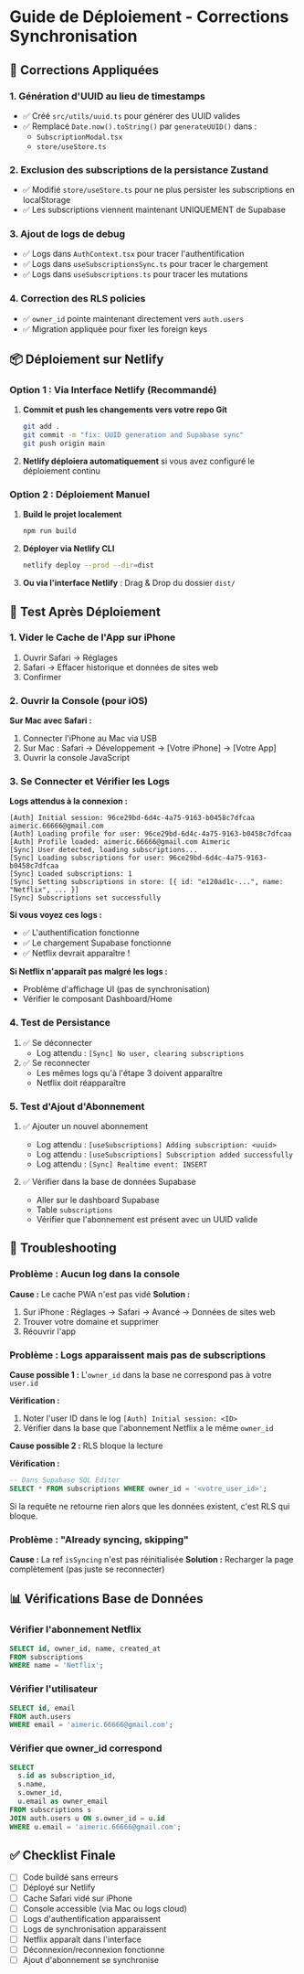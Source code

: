 # Guide de Déploiement - Corrections Synchronisation

## 🔧 Corrections Appliquées

### 1. **Génération d'UUID au lieu de timestamps**
- ✅ Créé `src/utils/uuid.ts` pour générer des UUID valides
- ✅ Remplacé `Date.now().toString()` par `generateUUID()` dans :
  - `SubscriptionModal.tsx`
  - `store/useStore.ts`

### 2. **Exclusion des subscriptions de la persistance Zustand**
- ✅ Modifié `store/useStore.ts` pour ne plus persister les subscriptions en localStorage
- ✅ Les subscriptions viennent maintenant UNIQUEMENT de Supabase

### 3. **Ajout de logs de debug**
- ✅ Logs dans `AuthContext.tsx` pour tracer l'authentification
- ✅ Logs dans `useSubscriptionsSync.ts` pour tracer le chargement
- ✅ Logs dans `useSubscriptions.ts` pour tracer les mutations

### 4. **Correction des RLS policies**
- ✅ `owner_id` pointe maintenant directement vers `auth.users`
- ✅ Migration appliquée pour fixer les foreign keys

## 📦 Déploiement sur Netlify

### Option 1 : Via Interface Netlify (Recommandé)

1. **Commit et push les changements vers votre repo Git**
   ```bash
   git add .
   git commit -m "fix: UUID generation and Supabase sync"
   git push origin main
   ```

2. **Netlify déploiera automatiquement** si vous avez configuré le déploiement continu

### Option 2 : Déploiement Manuel

1. **Build le projet localement**
   ```bash
   npm run build
   ```

2. **Déployer via Netlify CLI**
   ```bash
   netlify deploy --prod --dir=dist
   ```

3. **Ou via l'interface Netlify** : Drag & Drop du dossier `dist/`

## 🧪 Test Après Déploiement

### 1. Vider le Cache de l'App sur iPhone

1. Ouvrir Safari → Réglages
2. Safari → Effacer historique et données de sites web
3. Confirmer

### 2. Ouvrir la Console (pour iOS)

**Sur Mac avec Safari :**
1. Connecter l'iPhone au Mac via USB
2. Sur Mac : Safari → Développement → [Votre iPhone] → [Votre App]
3. Ouvrir la console JavaScript

### 3. Se Connecter et Vérifier les Logs

**Logs attendus à la connexion :**
```
[Auth] Initial session: 96ce29bd-6d4c-4a75-9163-b0458c7dfcaa aimeric.66666@gmail.com
[Auth] Loading profile for user: 96ce29bd-6d4c-4a75-9163-b0458c7dfcaa
[Auth] Profile loaded: aimeric.66666@gmail.com Aimeric
[Sync] User detected, loading subscriptions...
[Sync] Loading subscriptions for user: 96ce29bd-6d4c-4a75-9163-b0458c7dfcaa
[Sync] Loaded subscriptions: 1
[Sync] Setting subscriptions in store: [{ id: "e120ad1c-...", name: "Netflix", ... }]
[Sync] Subscriptions set successfully
```

**Si vous voyez ces logs :**
- ✅ L'authentification fonctionne
- ✅ Le chargement Supabase fonctionne
- ✅ Netflix devrait apparaître !

**Si Netflix n'apparaît pas malgré les logs :**
- Problème d'affichage UI (pas de synchronisation)
- Vérifier le composant Dashboard/Home

### 4. Test de Persistance

1. ✅ Se déconnecter
   - Log attendu : `[Sync] No user, clearing subscriptions`
2. ✅ Se reconnecter
   - Les mêmes logs qu'à l'étape 3 doivent apparaître
   - Netflix doit réapparaître

### 5. Test d'Ajout d'Abonnement

1. ✅ Ajouter un nouvel abonnement
   - Log attendu : `[useSubscriptions] Adding subscription: <uuid>`
   - Log attendu : `[useSubscriptions] Subscription added successfully`
   - Log attendu : `[Sync] Realtime event: INSERT`

2. ✅ Vérifier dans la base de données Supabase
   - Aller sur le dashboard Supabase
   - Table `subscriptions`
   - Vérifier que l'abonnement est présent avec un UUID valide

## 🐛 Troubleshooting

### Problème : Aucun log dans la console

**Cause :** Le cache PWA n'est pas vidé
**Solution :**
1. Sur iPhone : Réglages → Safari → Avancé → Données de sites web
2. Trouver votre domaine et supprimer
3. Réouvrir l'app

### Problème : Logs apparaissent mais pas de subscriptions

**Cause possible 1 :** L'`owner_id` dans la base ne correspond pas à votre `user.id`

**Vérification :**
1. Noter l'user ID dans le log `[Auth] Initial session: <ID>`
2. Vérifier dans la base que l'abonnement Netflix a le même `owner_id`

**Cause possible 2 :** RLS bloque la lecture

**Vérification :**
```sql
-- Dans Supabase SQL Editor
SELECT * FROM subscriptions WHERE owner_id = '<votre_user_id>';
```

Si la requête ne retourne rien alors que les données existent, c'est RLS qui bloque.

### Problème : "Already syncing, skipping"

**Cause :** La ref `isSyncing` n'est pas réinitialisée
**Solution :** Recharger la page complètement (pas juste se reconnecter)

## 📊 Vérifications Base de Données

### Vérifier l'abonnement Netflix
```sql
SELECT id, owner_id, name, created_at
FROM subscriptions
WHERE name = 'Netflix';
```

### Vérifier l'utilisateur
```sql
SELECT id, email
FROM auth.users
WHERE email = 'aimeric.66666@gmail.com';
```

### Vérifier que owner_id correspond
```sql
SELECT
  s.id as subscription_id,
  s.name,
  s.owner_id,
  u.email as owner_email
FROM subscriptions s
JOIN auth.users u ON s.owner_id = u.id
WHERE u.email = 'aimeric.66666@gmail.com';
```

## ✅ Checklist Finale

- [ ] Code buildé sans erreurs
- [ ] Déployé sur Netlify
- [ ] Cache Safari vidé sur iPhone
- [ ] Console accessible (via Mac ou logs cloud)
- [ ] Logs d'authentification apparaissent
- [ ] Logs de synchronisation apparaissent
- [ ] Netflix apparaît dans l'interface
- [ ] Déconnexion/reconnexion fonctionne
- [ ] Ajout d'abonnement se synchronise
